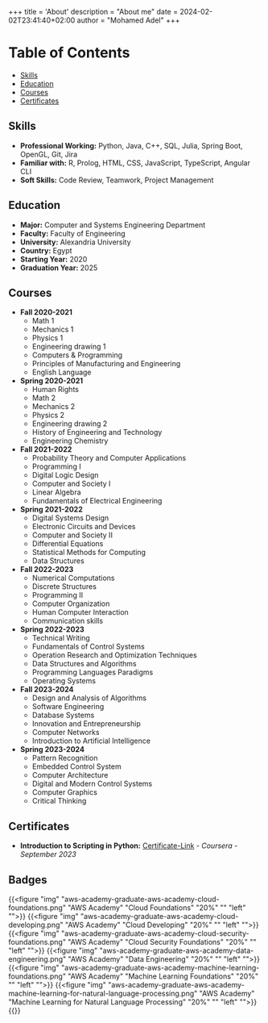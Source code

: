 +++
title = 'About'
description = "About me"
date = 2024-02-02T23:41:40+02:00
author = "Mohamed Adel"
+++

# Table of Contents
* [Skills](#skills)
* [Education](#education)
* [Courses](#courses)
* [Certificates](#certificates)

## Skills
* **Professional Working:** Python, Java, C++, SQL, Julia, Spring Boot, OpenGL, Git, Jira
* **Familiar with:** R, Prolog, HTML, CSS, JavaScript, TypeScript, Angular CLI
* **Soft Skills:** Code Review, Teamwork, Project Management

## Education
* **Major:** Computer and Systems Engineering Department
* **Faculty:** Faculty of Engineering
* **University:** Alexandria University
* **Country:** Egypt
* **Starting Year:** 2020
* **Graduation Year:** 2025

## Courses
* **Fall 2020-2021**
    * Math 1
    * Mechanics 1
    * Physics 1
    * Engineering drawing 1
    * Computers & Programming
    * Principles of Manufacturing and Engineering
    * English Language
* **Spring 2020-2021**
    * Human Rights
    * Math 2
    * Mechanics 2
    * Physics 2
    * Engineering drawing 2
    * History of Engineering and Technology
    * Engineering Chemistry
* **Fall 2021-2022**
    * Probability Theory and Computer Applications
    * Programming I
    * Digital Logic Design
    * Computer and Society I
    * Linear Algebra
    * Fundamentals of Electrical Engineering
* **Spring 2021-2022**
    * Digital Systems Design
    * Electronic Circuits and Devices
    * Computer and Society II
    * Differential Equations
    * Statistical Methods for Computing
    * Data Structures
* **Fall 2022-2023**
    * Numerical Computations
    * Discrete Structures
    * Programming II
    * Computer Organization
    * Human Computer Interaction
    * Communication skills
* **Spring 2022-2023**
    * Technical Writing
    * Fundamentals of Control Systems
    * Operation Research and Optimization Techniques
    * Data Structures and Algorithms
    * Programming Languages Paradigms
    * Operating Systems
* **Fall 2023-2024**
    * Design and Analysis of Algorithms
    * Software Engineering
    * Database Systems
    * Innovation and Entrepreneurship
    * Computer Networks
    * Introduction to Artificial Intelligence
* **Spring 2023-2024**
    * Pattern Recognition
    * Embedded Control System
    * Computer Architecture
    * Digital and Modern Control Systems
    * Computer Graphics
    * Critical Thinking

## Certificates
* **Introduction to Scripting in Python:** [Certificate-Link](https://www.coursera.org/account/accomplishments/certificate/FRRH3RLYU4BJ) _- Coursera - September 2023_

## Badges

{{<figure "img" "aws-academy-graduate-aws-academy-cloud-foundations.png" "AWS Academy" "Cloud Foundations" "20%" "" "left" "">}}
{{<figure "img" "aws-academy-graduate-aws-academy-cloud-developing.png" "AWS Academy" "Cloud Developing" "20%" "" "left" "">}}
{{<figure "img" "aws-academy-graduate-aws-academy-cloud-security-foundations.png" "AWS Academy" "Cloud Security Foundations" "20%" "" "left" "">}}
{{<figure "img" "aws-academy-graduate-aws-academy-data-engineering.png" "AWS Academy" "Data Engineering" "20%" "" "left" "">}}
{{<figure "img" "aws-academy-graduate-aws-academy-machine-learning-foundations.png" "AWS Academy" "Machine Learning Foundations" "20%" "" "left" "">}}
{{<figure "img" "aws-academy-graduate-aws-academy-machine-learning-for-natural-language-processing.png" "AWS Academy" "Machine Learning for Natural Language Processing" "20%" "" "left" "">}}
{{<clear>}}
